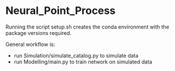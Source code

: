 # Neural_Point_Process


Running the script setup.sh creates the conda environment with the package versions required.

General workflow is:
* run Simulation/simulate_catalog.py to simulate data
* run Modelling/main.py to train network on simulated data